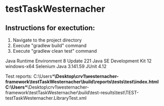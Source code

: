 # testTaskWesternacher

Instructions for exectution:
----------------------------

1. Navigate to the project directory 
2. Execute "gradlew build" command 
3. Execute "gradlew clean test" command


Java Runtime Environment 8 Update 221
Java SE Development Kit 12 windows-x64
Selenium Java  3.141.59
JUnit 4.12

Test reports:
C:\Users\***\Desktop\crv1\westernacher-framework\testTaskWesternacher\build\reports\tests\test\index.html
C:\Users\***\Desktop\crv1\westernacher-framework\testTaskWesternacher\build\test-results\test\TEST-testTaskWesternacher.LibraryTest.xml
